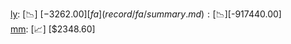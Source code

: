 [ly](record/ly/summary.md): [📉] [$-3262.00]  
[fa](record/fa/summary.md): [📉] [$-917440.00]  
[mm](record/mm/summary.md): [📈] [$2348.60]  

